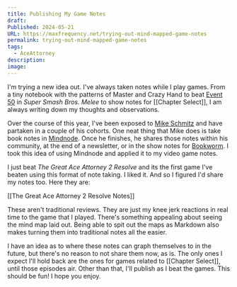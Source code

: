 ```yaml
---
title: Publishing My Game Notes
draft: 
Published: 2024-05-21
URL: https://maxfrequency.net/trying-out-mind-mapped-game-notes
permalink: trying-out-mind-mapped-game-notes
tags:
  - AceAttorney
description: 
image:
---
```

I'm trying a new idea out. I've always taken notes while I play games. From a tiny notebook with the patterns of Master and Crazy Hand to beat [Event 50](https://www.ssbwiki.com/Event_50:_Final_Destination_Match) in *Super Smash Bros. Melee* to show notes for [[Chapter Select]], I am always writing down my thoughts and observations.

Over the course of this year, I've been exposed to [Mike Schmitz](https://mikeschmitz.com/about/) and have partaken in a couple of his cohorts. One neat thing that Mike does is take book notes in [Mindnode](https://www.mindnode.com). Once he finishes, he shares those notes within his community, at the end of a newsletter, or in the show notes for [Bookworm](https://bookworm.fm). I took this idea of using Mindnode and applied it to my video game notes. 

I just beat *The Great Ace Attorney 2 Resolve* and its the first game I've beaten using this format of note taking. I liked it. And so I figured I'd share my notes too. Here they are:

[[The Great Ace Attorney 2 Resolve Notes]]

These aren't traditional reviews. They are just my knee jerk reactions in real time to the game that I played. There's something appealing about seeing the mind map laid out. Being able to spit out the maps as Markdown also makes turning them into traditional notes all the easier. 

I have an idea as to where these notes can graph themselves to in the future, but there's no reason to not share them now, as is. The only ones I expect I'll hold back are the ones for games related to [[Chapter Select]], until those episodes air. Other than that, I'll publish as I beat the games. This should be fun! I hope you enjoy.